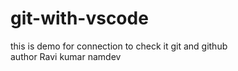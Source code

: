 # git-with-vscode
this is demo for connection to check it git and github
<br>
author Ravi kumar namdev
